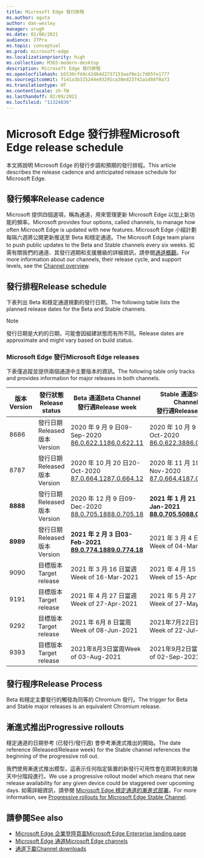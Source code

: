 ```yaml
---
title: Microsoft Edge 發行排程
ms.author: aguta
author: dan-wesley
manager: srugh
ms.date: 02/08/2021
audience: ITPro
ms.topic: conceptual
ms.prod: microsoft-edge
ms.localizationpriority: high
ms.collection: M365-modern-desktop
description: Microsoft Edge 發行排程
ms.openlocfilehash: b5530cfd4c42d64d2737153aaf0e1c7d65fe1777
ms.sourcegitcommit: f141a3b315244e93291ca30ed23741a1d84f0a73
ms.translationtype: HT
ms.contentlocale: zh-TW
ms.lasthandoff: 02/09/2021
ms.locfileid: "11324836"
---
```

# <span data-ttu-id="7d3cb-103">Microsoft Edge 發行排程</span><span class="sxs-lookup"><span data-stu-id="7d3cb-103">Microsoft Edge release schedule</span></span>

<span data-ttu-id="7d3cb-104">本文將說明 Microsoft Edge 的發行步調和預期的發行排程。</span><span class="sxs-lookup"><span data-stu-id="7d3cb-104">This article describes the release cadence and anticipated release schedule for Microsoft Edge.</span></span>

## <span data-ttu-id="7d3cb-105">發行頻率</span><span class="sxs-lookup"><span data-stu-id="7d3cb-105">Release cadence</span></span>

<span data-ttu-id="7d3cb-106">Microsoft 提供四個選項，稱為通道，用來管理更新 Microsoft Edge 以加上新功能的頻率。</span><span class="sxs-lookup"><span data-stu-id="7d3cb-106">Microsoft provides four options, called channels, to manage how often Microsoft Edge is updated with new features.</span></span> <span data-ttu-id="7d3cb-107">Microsoft Edge 小組計劃每隔六週將公開更新推送至 Beta 和穩定通道。</span><span class="sxs-lookup"><span data-stu-id="7d3cb-107">The Microsoft Edge team plans to push public updates to the Beta and Stable channels every six weeks.</span></span> <span data-ttu-id="7d3cb-108">如需有關我們的通道、其發行週期和支援層級的詳細資訊，請參閱[通道概觀](https://docs.microsoft.com/DeployEdge/microsoft-edge-channels#channel-overview)。</span><span class="sxs-lookup"><span data-stu-id="7d3cb-108">For more information about our channels, their release cycle, and support levels, see the [Channel overview](https://docs.microsoft.com/DeployEdge/microsoft-edge-channels#channel-overview).</span></span>

## <span data-ttu-id="7d3cb-109">發行排程</span><span class="sxs-lookup"><span data-stu-id="7d3cb-109">Release schedule</span></span>

<span data-ttu-id="7d3cb-110">下表列出 Beta 和穩定通道規劃的發行日期。</span><span class="sxs-lookup"><span data-stu-id="7d3cb-110">The following table lists the planned release dates for the Beta and Stable channels.</span></span>

> [!NOTE]
> <span data-ttu-id="7d3cb-111">發行日期是大約的日期，可能會因組建狀態而有所不同。</span><span class="sxs-lookup"><span data-stu-id="7d3cb-111">Release dates are approximate and might vary based on build status.</span></span>

### <span data-ttu-id="7d3cb-112">Microsoft Edge 發行</span><span class="sxs-lookup"><span data-stu-id="7d3cb-112">Microsoft Edge releases</span></span>

<span data-ttu-id="7d3cb-113">下表僅追蹤並提供兩個通道中主要版本的資訊。</span><span class="sxs-lookup"><span data-stu-id="7d3cb-113">The following table only tracks and provides information for major releases in both channels.</span></span>

| <span data-ttu-id="7d3cb-114">版本</span><span class="sxs-lookup"><span data-stu-id="7d3cb-114">Version</span></span> | <span data-ttu-id="7d3cb-115">發行狀態</span><span class="sxs-lookup"><span data-stu-id="7d3cb-115">Release status</span></span> | <span data-ttu-id="7d3cb-116">Beta 通道</span><span class="sxs-lookup"><span data-stu-id="7d3cb-116">Beta Channel</span></span><br><span data-ttu-id="7d3cb-117">發行週</span><span class="sxs-lookup"><span data-stu-id="7d3cb-117">Release week</span></span> | <span data-ttu-id="7d3cb-118">Stable 通道</span><span class="sxs-lookup"><span data-stu-id="7d3cb-118">Stable Channel</span></span><br><span data-ttu-id="7d3cb-119">發行週</span><span class="sxs-lookup"><span data-stu-id="7d3cb-119">Release week</span></span> |
|---------|-----|------|--------|
| <span data-ttu-id="7d3cb-120">86</span><span class="sxs-lookup"><span data-stu-id="7d3cb-120">86</span></span> | <span data-ttu-id="7d3cb-121">發行日期</span><span class="sxs-lookup"><span data-stu-id="7d3cb-121">Released</span></span><br><span data-ttu-id="7d3cb-122">版本</span><span class="sxs-lookup"><span data-stu-id="7d3cb-122">Version</span></span> | <span data-ttu-id="7d3cb-123">2020 年 9 月 9 日</span><span class="sxs-lookup"><span data-stu-id="7d3cb-123">09-Sep-2020</span></span><br>[<span data-ttu-id="7d3cb-124">86.0.622.11</span><span class="sxs-lookup"><span data-stu-id="7d3cb-124">86.0.622.11</span></span>](https://docs.microsoft.com/DeployEdge/microsoft-edge-relnote-beta-channel#version-86062211-september-9) | <span data-ttu-id="7d3cb-125">2020 年 10 月 9 日</span><span class="sxs-lookup"><span data-stu-id="7d3cb-125">09-Oct-2020</span></span><br>[<span data-ttu-id="7d3cb-126">86.0.622.38</span><span class="sxs-lookup"><span data-stu-id="7d3cb-126">86.0.622.38</span></span>](https://docs.microsoft.com/deployedge/microsoft-edge-relnote-stable-channel#version-86062238-october-9) |
| <span data-ttu-id="7d3cb-127">87</span><span class="sxs-lookup"><span data-stu-id="7d3cb-127">87</span></span> | <span data-ttu-id="7d3cb-128">發行日期</span><span class="sxs-lookup"><span data-stu-id="7d3cb-128">Released</span></span><br><span data-ttu-id="7d3cb-129">版本</span><span class="sxs-lookup"><span data-stu-id="7d3cb-129">Version</span></span> | <span data-ttu-id="7d3cb-130">2020 年 10 月 20 日</span><span class="sxs-lookup"><span data-stu-id="7d3cb-130">20-Oct-2020</span></span><br>[<span data-ttu-id="7d3cb-131">87.0.664.12</span><span class="sxs-lookup"><span data-stu-id="7d3cb-131">87.0.664.12</span></span>](https://docs.microsoft.com/deployedge/microsoft-edge-relnote-beta-channel#version-87066412--october-20) | <span data-ttu-id="7d3cb-132">2020 年 11 月 19 日</span><span class="sxs-lookup"><span data-stu-id="7d3cb-132">19-Nov-2020</span></span><br>[<span data-ttu-id="7d3cb-133">87.0.664.41</span><span class="sxs-lookup"><span data-stu-id="7d3cb-133">87.0.664.41</span></span>](https://docs.microsoft.com/deployedge/microsoft-edge-relnote-stable-channel#version-87066441-november-19) |
| **<span data-ttu-id="7d3cb-134">88</span><span class="sxs-lookup"><span data-stu-id="7d3cb-134">88</span></span>** | <span data-ttu-id="7d3cb-135">發行日期</span><span class="sxs-lookup"><span data-stu-id="7d3cb-135">Released</span></span><br><span data-ttu-id="7d3cb-136">版本</span><span class="sxs-lookup"><span data-stu-id="7d3cb-136">Version</span></span> | <span data-ttu-id="7d3cb-137">2020 年 12 月 9 日</span><span class="sxs-lookup"><span data-stu-id="7d3cb-137">09-Dec-2020</span></span><br>[<span data-ttu-id="7d3cb-138">88.0.705.18</span><span class="sxs-lookup"><span data-stu-id="7d3cb-138">88.0.705.18</span></span>](https://docs.microsoft.com/deployedge/microsoft-edge-relnote-beta-channel#version-88070518-december-9) | **<span data-ttu-id="7d3cb-139">2021 年 1 月 21 日</span><span class="sxs-lookup"><span data-stu-id="7d3cb-139">21-Jan-2021</span></span>**<br>**[<span data-ttu-id="7d3cb-140">88.0.705.50</span><span class="sxs-lookup"><span data-stu-id="7d3cb-140">88.0.705.50</span></span>](https://docs.microsoft.com/deployedge/microsoft-edge-relnote-stable-channel#version-88070550-january-21)**|
| **<span data-ttu-id="7d3cb-141">89</span><span class="sxs-lookup"><span data-stu-id="7d3cb-141">89</span></span>** | <span data-ttu-id="7d3cb-142">發行日期</span><span class="sxs-lookup"><span data-stu-id="7d3cb-142">Released</span></span><br><span data-ttu-id="7d3cb-143">版本</span><span class="sxs-lookup"><span data-stu-id="7d3cb-143">Version</span></span> | **<span data-ttu-id="7d3cb-144">2021 年 2 月 3 日</span><span class="sxs-lookup"><span data-stu-id="7d3cb-144">03-Feb-2021</span></span>**<br>**[<span data-ttu-id="7d3cb-145">89.0.774.18</span><span class="sxs-lookup"><span data-stu-id="7d3cb-145">89.0.774.18</span></span>](https://docs.microsoft.com/deployedge/microsoft-edge-relnote-beta-channel#version-89077418-february-3)** | <span data-ttu-id="7d3cb-146">2021 年 3 月 4 日當週</span><span class="sxs-lookup"><span data-stu-id="7d3cb-146">Week of 04-Mar-2021</span></span> |
| <span data-ttu-id="7d3cb-147">90</span><span class="sxs-lookup"><span data-stu-id="7d3cb-147">90</span></span> | <span data-ttu-id="7d3cb-148">目標版本</span><span class="sxs-lookup"><span data-stu-id="7d3cb-148">Target release</span></span> | <span data-ttu-id="7d3cb-149">2021 年 3 月 16 日當週</span><span class="sxs-lookup"><span data-stu-id="7d3cb-149">Week of 16-Mar-2021</span></span> | <span data-ttu-id="7d3cb-150">2021 年 4 月 15 日當週</span><span class="sxs-lookup"><span data-stu-id="7d3cb-150">Week of 15-Apr-2021</span></span> |
| <span data-ttu-id="7d3cb-151">91</span><span class="sxs-lookup"><span data-stu-id="7d3cb-151">91</span></span> | <span data-ttu-id="7d3cb-152">目標版本</span><span class="sxs-lookup"><span data-stu-id="7d3cb-152">Target release</span></span> | <span data-ttu-id="7d3cb-153">2021 年 4 月 27 日當週</span><span class="sxs-lookup"><span data-stu-id="7d3cb-153">Week of 27-Apr-2021</span></span> | <span data-ttu-id="7d3cb-154">2021 年 5 月 27 日當週</span><span class="sxs-lookup"><span data-stu-id="7d3cb-154">Week of 27-May-2021</span></span> |
| <span data-ttu-id="7d3cb-155">92</span><span class="sxs-lookup"><span data-stu-id="7d3cb-155">92</span></span> | <span data-ttu-id="7d3cb-156">目標版本</span><span class="sxs-lookup"><span data-stu-id="7d3cb-156">Target release</span></span> | <span data-ttu-id="7d3cb-157">2021 年 6月 8 日當周</span><span class="sxs-lookup"><span data-stu-id="7d3cb-157">Week of 08-Jun-2021</span></span> | <span data-ttu-id="7d3cb-158">2021年7月22日當周</span><span class="sxs-lookup"><span data-stu-id="7d3cb-158">Week of 22-Jul-2021</span></span> |
| <span data-ttu-id="7d3cb-159">93</span><span class="sxs-lookup"><span data-stu-id="7d3cb-159">93</span></span> | <span data-ttu-id="7d3cb-160">目標版本</span><span class="sxs-lookup"><span data-stu-id="7d3cb-160">Target release</span></span> | <span data-ttu-id="7d3cb-161">2021年8月3日當周</span><span class="sxs-lookup"><span data-stu-id="7d3cb-161">Week of 03-Aug-2021</span></span> | <span data-ttu-id="7d3cb-162">2021年9月2日當周</span><span class="sxs-lookup"><span data-stu-id="7d3cb-162">Week of 02-Sep-2021</span></span> |

## <span data-ttu-id="7d3cb-163">發行程序</span><span class="sxs-lookup"><span data-stu-id="7d3cb-163">Release Process</span></span>

<span data-ttu-id="7d3cb-164">Beta 和穩定主要發行的觸發為同等的 Chromium 發行。</span><span class="sxs-lookup"><span data-stu-id="7d3cb-164">The trigger for Beta and Stable major releases is an equivalent Chromium release.</span></span>

## <span data-ttu-id="7d3cb-165">漸進式推出</span><span class="sxs-lookup"><span data-stu-id="7d3cb-165">Progressive rollouts</span></span>

<span data-ttu-id="7d3cb-166">穩定通道的日期參考 (已發行/發行週) 會參考漸進式推出的開始。</span><span class="sxs-lookup"><span data-stu-id="7d3cb-166">The date reference (Released/Release week) for the Stable channel references the beginning of the progressive roll out.</span></span>

<span data-ttu-id="7d3cb-167">我們使用漸進式推出模型，這表示任何指定裝置的新發行可用性會在即將到來的幾天中分階段進行。</span><span class="sxs-lookup"><span data-stu-id="7d3cb-167">We use a progressive rollout model which means that new release availability for any given device could be staggered over upcoming days.</span></span> <span data-ttu-id="7d3cb-168">如需詳細資訊，請參閱 [Microsoft Edge 穩定通道的漸進式部署](microsoft-edge-update-progressive-rollout.md)。</span><span class="sxs-lookup"><span data-stu-id="7d3cb-168">For more information, see [Progressive rollouts for Microsoft Edge Stable Channel](microsoft-edge-update-progressive-rollout.md).</span></span>

## <span data-ttu-id="7d3cb-169">請參閱</span><span class="sxs-lookup"><span data-stu-id="7d3cb-169">See also</span></span>

- [<span data-ttu-id="7d3cb-170">Microsoft Edge 企業登陸頁面</span><span class="sxs-lookup"><span data-stu-id="7d3cb-170">Microsoft Edge Enterprise landing page</span></span>](https://aka.ms/EdgeEnterprise)
- [<span data-ttu-id="7d3cb-171">Microsoft Edge 通道</span><span class="sxs-lookup"><span data-stu-id="7d3cb-171">Microsoft Edge channels</span></span>](microsoft-edge-channels.md)
- [<span data-ttu-id="7d3cb-172">通道下載</span><span class="sxs-lookup"><span data-stu-id="7d3cb-172">Channel downloads</span></span>](https://www.microsoft.com/edge/business/download)